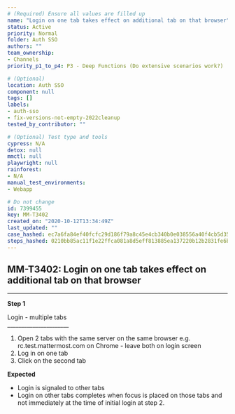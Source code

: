 ```yaml
---
# (Required) Ensure all values are filled up
name: "Login on one tab takes effect on additional tab on that browser"
status: Active
priority: Normal
folder: Auth SSO
authors: ""
team_ownership: 
- Channels
priority_p1_to_p4: P3 - Deep Functions (Do extensive scenarios work?)

# (Optional)
location: Auth SSO
component: null
tags: []
labels: 
- auth-sso
- fix-versions-not-empty-2022cleanup
tested_by_contributor: ""

# (Optional) Test type and tools
cypress: N/A
detox: null
mmctl: null
playwright: null
rainforest: 
- N/A
manual_test_environments:
- Webapp

# Do not change
id: 7399455
key: MM-T3402
created_on: "2020-10-12T13:34:49Z"
last_updated: ""
case_hashed: ec7a6fa84ef40fcfc29d186f79a8c45e4cb340b0e038556a40f4cb5d35b36b761d0656e98f46a7651b76b5f8dd376a83
steps_hashed: 0210bb85ac11f1e22ffca081a8d5eff813885ea137220b12b2831fe6b62a5d87abe6d37f20a99fc9452c31c7e386aa06
---
```


<!-- (Auto-generated) Based on frontmatter's "key" and "name" -->

## MM-T3402: Login on one tab takes effect on additional tab on that browser

---

**Step 1**

Login - multiple tabs\
\_\_\_\_\_\_\_\_\_\_\_\_\_\_\_\_\_\_\_\_\_\_

1. Open 2 tabs with the same server on the same browser e.g. rc.test.mattermost.com on Chrome - leave both on login screen
2. Log in on one tab
3. Click on the second tab

**Expected**

- Login is signaled to other tabs
- Login on other tabs completes when focus is placed on those tabs and not immediately at the time of initial login at step 2.
